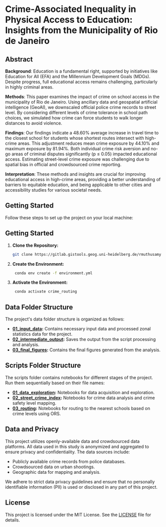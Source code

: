 # Crime-Associated Inequality in Physical Access to Education: Insights from the Municipality of Rio de Janeiro

## Abstract

**Background**: Education is a fundamental right, supported by initiatives like Education for All (EFA) and the Millennium Development Goals (MDGs). Despite progress, full educational access remains challenging, particularly in highly criminal areas.

**Methods**: This paper examines the impact of crime on school access in the municipality of Rio de Janeiro. Using ancillary data and geospatial artificial intelligence (GeoAI), we downscaled official police crime records to street level. By considering different levels of crime tolerance in school path choices, we simulated how crime can force students to walk longer distances to avoid violence.

**Findings**: Our findings indicate a 48.60% average increase in travel time to the closest school for students whose shortest routes intersect with high-crime areas. This adjustment reduces mean crime exposure by 44.10% and maximum exposure by 81.94%. Both individual crime risk aversion and no-go areas of criminal disputes significantly (p ≤ 0.05) impacted educational access. Estimating street-level crime exposure was challenging due to spatial bias in official and crowdsourced crime reporting.

**Interpretation**: These methods and insights are crucial for improving educational access in high-crime areas, providing a better understanding of barriers to equitable education, and being applicable to other cities and accessibility studies for various societal needs.


<!-- 
Education is a fundamental right, supported by initiatives like Education for All (EFA) and the Millennium Development Goals (MDGs). Despite progress, full educational access remains challenging, particularly in highly criminal areas. This paper examines the impact of crime on school access in the municipality of Rio de Janeiro. Using ancillary data and geospatial artificial intelligence (GeoAI), we downscaled official police crime records to street level. By considering different levels of crime tolerance in school path choices, we simulated how crime can force students to walk longer distances to avoid violence. Our findings indicate a 48.60% average increase in travel time to the closest school for students whose shortest routes intersect with high-crime areas. This adjustment reduces mean crime exposure by 44.10% and maximum exposure by 81.94%. Both individual crime risk aversion and no-go areas of criminal disputes significantly (p ≤ 0.05) impacted educational access. Estimating street-level crime exposure was challenging due to spatial bias in official and crowdsourced crime reporting. These methods and insights are crucial for improving educational access in high-crime areas, providing a better understanding of barriers to equitable education, and being applicable to other cities and accessibility studies for various societal needs. -->


## Getting Started

Follow these steps to set up the project on your local machine:

## Getting Started

1. **Clone the Repository:**
   ```bash
   git clone https://gitlab.gistools.geog.uni-heidelberg.de/rmuthusamy/safety-routing.git
   ```
2. **Create the Environment:**
   ```bash
    conda env create -f environment.yml
    ```

3. **Activate the Environment:**
   ```bash
    conda activate crime_routing
    ```

## Data Folder Structure

The project's data folder structure is organized as follows:
- **[01_input_data](/data/01_input_data):** Contains necessary input data and processed zonal statistics data for the project.
- **[02_intermediate_output](/data/02_intermediate_output):** Saves the output from the script processing and analysis.
- **[03_final_figures](/data/03_final_figures):** Contains the final figures generated from the analysis.

## Scripts Folder Structure

The scripts folder contains notebooks for different stages of the project. Run them sequentially based on their file names:
- **[01_data_exploration](/scripts/01_data_exploration):** Notebooks for data acquisition and exploration.
- **[02_street_crime_index](/scripts/02_street_crime_index):** Notebooks for crime data analysis and crime safety level mapping.
- **[03_routing](/scripts/03_routing):** Notebooks for routing to the nearest schools based on crime levels using ORS.

## Data and Privacy

This project utilizes openly-available data and crowdsourced data platforms. All data used in this study is anonymized and aggregated to ensure privacy and confidentiality. The data sources include:

- Publicly available crime records from police databases.
- Crowdsourced data on urban shootings.
- Geographic data for mapping and analysis.

We adhere to strict data privacy guidelines and ensure that no personally identifiable information (PII) is used or disclosed in any part of this project.

## License

This project is licensed under the MIT License. See the [LICENSE](LICENSE) file for details.